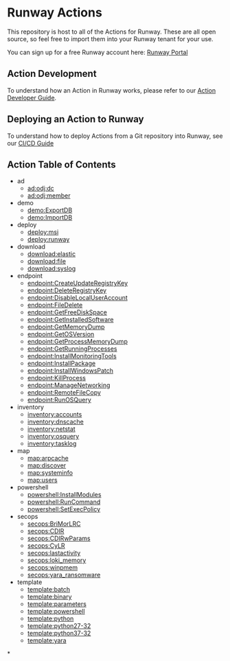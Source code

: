 # Runway Actions

This repository is host to all of the Actions for Runway. These are all open source, so feel free to import them into your Runway tenant for your use.

You can sign up for a free Runway account here: [Runway Portal](https://portal.runway.host/)

## Action Development

To understand how an Action in Runway works, please refer to our [Action Developer Guide](https://docs.runway.host/runway-documentation/action-developer-guides/overview).

## Deploying an Action to Runway

To understand how to deploy Actions from a Git repository into Runway, see our [CI/CD Guide](https://docs.runway.host/runway-documentation/action-developer-guides/cicd)

## Action Table of Contents
<!-- region Generated -->
- ad
  - [ad:odj:dc](ad\odj\dc)
  - [ad:odj:member](ad\odj\member)
- demo
  - [demo:ExportDB](demo\ExportDB)
  - [demo:ImportDB](demo\ImportDB)
- deploy
  - [deploy:msi](deploy\msi)
  - [deploy:runway](deploy\runway)
- download
  - [download:elastic](download\elastic)
  - [download:file](download\file)
  - [download:syslog](download\syslog)
- endpoint
  - [endpoint:CreateUpdateRegistryKey](endpoint\CreateUpdateRegistryKey)
  - [endpoint:DeleteRegistryKey](endpoint\DeleteRegistryKey)
  - [endpoint:DisableLocalUserAccount](endpoint\DisableLocalUserAccount)
  - [endpoint:FileDelete](endpoint\FileDelete)
  - [endpoint:GetFreeDiskSpace](endpoint\GetFreeDiskSpace)
  - [endpoint:GetInstalledSoftware](endpoint\GetInstalledSoftware)
  - [endpoint:GetMemoryDump](endpoint\GetMemoryDump)
  - [endpoint:GetOSVersion](endpoint\GetOSVersion)
  - [endpoint:GetProcessMemoryDump](endpoint\GetProcessMemoryDump)
  - [endpoint:GetRunningProcesses](endpoint\GetRunningProcesses)
  - [endpoint:InstallMonitoringTools](endpoint\InstallMonitoringTools)
  - [endpoint:InstallPackage](endpoint\InstallPackage)
  - [endpoint:InstallWindowsPatch](endpoint\InstallWindowsPatch)
  - [endpoint:KillProcess](endpoint\KillProcess)
  - [endpoint:ManageNetworking](endpoint\ManageNetworking)
  - [endpoint:RemoteFileCopy](endpoint\RemoteFileCopy)
  - [endpoint:RunOSQuery](endpoint\RunOSQuery)
- inventory
  - [inventory:accounts](inventory\accounts)
  - [inventory:dnscache](inventory\dnscache)
  - [inventory:netstat](inventory\netstat)
  - [inventory:osquery](inventory\osquery)
  - [inventory:tasklog](inventory\tasklog)
- map
  - [map:arpcache](map\arpcache)
  - [map:discover](map\discover)
  - [map:systeminfo](map\systeminfo)
  - [map:users](map\users)
- powershell
  - [powershell:InstallModules](powershell\InstallModules)
  - [powershell:RunCommand](powershell\RunCommand)
  - [powershell:SetExecPolicy](powershell\SetExecPolicy)
- secops
  - [secops:BriMorLRC](secops\BriMorLRC)
  - [secops:CDIR](secops\CDIR)
  - [secops:CDIRwParams](secops\CDIRwParams)
  - [secops:CyLR](secops\CyLR)
  - [secops:lastactivity](secops\lastactivity)
  - [secops:loki_memory](secops\loki_memory)
  - [secops:winpmem](secops\winpmem)
  - [secops:yara_ransomware](secops\yara_ransomware)
- template
  - [template:batch](template\batch)
  - [template:binary](template\binary)
  - [template:parameters](template\parameters)
  - [template:powershell](template\powershell)
  - [template:python](template\python)
  - [template:python27-32](template\python27-32)
  - [template:python37-32](template\python37-32)
  - [template:yara](template\yara)
<!-- endregion -->*
